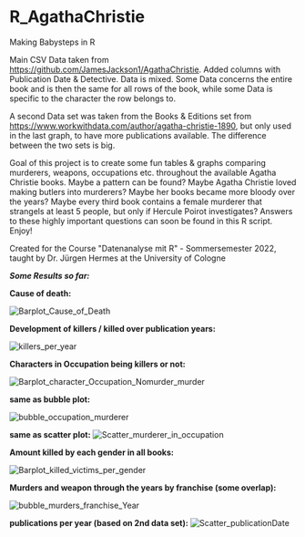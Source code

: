 # R_AgathaChristie

Making Babysteps in R

Main CSV Data taken from https://github.com/JamesJackson1/AgathaChristie. Added columns with Publication Date & Detective. 
Data is mixed. Some Data concerns the entire book and is then the same for all rows of the book, while some Data is specific to the character the row belongs to.

A second Data set was taken from the Books & Editions set from https://www.workwithdata.com/author/agatha-christie-1890, but only used in the last graph, to have more publications available. The difference between the two sets is big.

Goal of this project is to create some fun tables & graphs comparing murderers, weapons, occupations etc. throughout the available Agatha Christie books. 
Maybe a pattern can be found? Maybe Agatha Christie loved making butlers into murderers? Maybe her books became more bloody over the years?
Maybe every third book contains a female murderer that strangels at least 5 people, but only if Hercule Poirot investigates? 
Answers to these highly important questions can soon be found in this R script. Enjoy!



Created for the Course "Datenanalyse mit R" - Sommersemester 2022, taught by Dr. Jürgen Hermes at the University of Cologne


***Some Results so far:***

**Cause of death:**

![Barplot_Cause_of_Death](https://user-images.githubusercontent.com/35702288/180190418-12ef0ec5-690a-4f8d-81a8-840a11307a0d.png)



**Development of killers / killed over publication years:**

![killers_per_year](https://user-images.githubusercontent.com/35702288/180229585-e5ff77a9-e2a3-4543-959c-3d7c52192cee.png)



**Characters in Occupation being killers or not:**

![Barplot_character_Occupation_Nomurder_murder](https://user-images.githubusercontent.com/35702288/180228632-0efaeffe-1574-471a-bcee-16413d9c79a3.png)



**same as bubble plot:**

![bubble_occupation_murderer](https://user-images.githubusercontent.com/35702288/180229132-c0985a6e-21a2-4da8-a530-10172b5107cc.png)

**same as scatter plot:**
![Scatter_murderer_in_occupation](https://user-images.githubusercontent.com/35702288/180229231-9a949431-abe5-46d6-95f6-edf2fd01d286.png)



**Amount killed by each gender in all books:**

![Barplot_killed_victims_per_gender](https://user-images.githubusercontent.com/35702288/180228727-94f7817d-ca4a-420e-9799-65293414f009.png)



**Murders and weapon through the years by franchise (some overlap):**

![bubble_murders_franchise_Year](https://user-images.githubusercontent.com/35702288/180229415-946e300d-d3e2-42ed-96fe-c01054bff0ec.png)



**publications per year (based on 2nd data set):**
![Scatter_publicationDate](https://user-images.githubusercontent.com/35702288/180229743-a264de51-7f52-43e4-a3bf-a8e2a53f1254.png)
